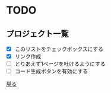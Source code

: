 # TODO

## プロジェクト一覧
- [x] このリストをチェックボックスにする
- [x] リンク作成
- [ ] とりあえず1ページを吐けるようにする
- [ ] コード生成ボタンを有効にする

[戻る](../README.md)